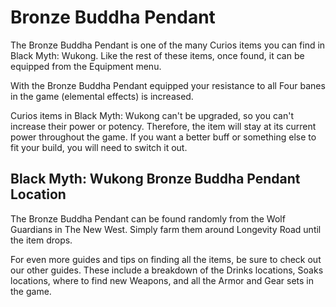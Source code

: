# Bronze Buddha Pendant

The Bronze Buddha Pendant is one of the many Curios items you can find in Black Myth: Wukong. Like the rest of these items, once found, it can be equipped from the Equipment menu. 

With the Bronze Buddha Pendant equipped your resistance to all Four banes in the game (elemental effects) is increased. 

Curios items in Black Myth: Wukong can't be upgraded, so you can't increase their power or potency. Therefore, the item will stay at its current power throughout the game. If you want a better buff or something else to fit your build, you will need to switch it out. 

## Black Myth: Wukong Bronze Buddha Pendant Location

The Bronze Buddha Pendant can be found randomly from the Wolf Guardians in The New West. Simply farm them around Longevity Road until the item drops. 

For even more guides and tips on finding all the items, be sure to check out our other guides. These include a breakdown of the Drinks locations, Soaks locations, where to find new Weapons, and all the Armor and Gear sets in the game. 
